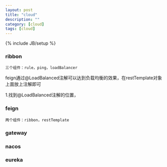 ```yaml
---
layout: post
title: "cloud"
description: ""
category: [cloud]
tags: [cloud]
---
```

{% include JB/setup %}


### ribbon
    三个组件：rule，ping，loadBalancer
feign通过@LoadBalanced注解可以达到负载均衡的效果，在restTemplate对象上面放上注解即可

1.找到@LoadBalanced注解的位置，

### feign
    两个组件：ribbon，restTemplate


### gateway


### nacos


### eureka
